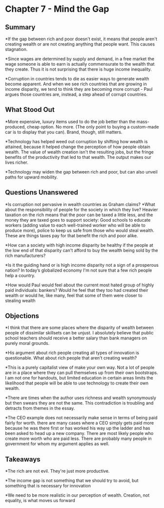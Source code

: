 # Chapter 7 - Mind the Gap

## Summary
  
*If the gap between rich and poor doesn't exist, it means that people aren't creating wealth or are not creating anything that people want. This causes stagnation.

*Since wages are determined by supply and demand, in a free market the wage someone is able to earn is actually commensurate to the wealth that they create. Thus it is not surprising that there is huge income inequality.

*Corruption in countries tends to die as easier ways to generate wealth become apparent. And when we see rich countries that are growing in income disparity, we tend to think they are becoming more corrupt - Paul argues those countries are, instead, a step ahead of corrupt countries.

## What Stood Out

*More expensive, luxury items used to do the job better than the mass-produced, cheap option. No more. (The only point to buying a custom-made car is to display that you can). Brand, though, still matters.

*Technology has helped weed out corruption by shifting how wealth is attained, because it helped change the perception of how people obtain wealth. The value of wealth creation isn't the resulting jobs, but the fringe benefits of the productivity that led to that wealth. The output makes our lives richer.

*Technology may widen the gap between rich and poor, but can also unveil paths for upward mobility.

## Questions Unanswered

*Is corruption not pervasive in wealth countries as Graham claims?
*What about the responsibility of people for the society in which they live? Heavier taxation on the rich means that the poor can be taxed a little less, and the money they are taxed goes to support society: Good schools to educate workers (adding value to each well-trained worker who will be able to produce more), police to keep us safe from those who would steal wealth. These are things taxes pay for that benefit the rich and poor alike.

*How can a society with high income disparity be healthy if the people at the low end of that disparity can't afford to buy the wealth being sold by the rich manufacturers?

*Is it the guiding hand or is high income disparity not a sign of a prosperous nation? In today’s globalized economy I'm not sure that a few rich people help a country.

*How would Paul would feel about the current most hated group of highly paid individuals: bankers? Would he feel that they too had created their wealth or would he, like many, feel that some of them were closer to stealing wealth

## Objections

*I think that there are some places where the disparity of wealth between people of dissimilar skillsets can be unjust. I absolutely believe that public school teachers should receive a better salary than bank managers on purely moral grounds.

*His argument about rich people creating all types of innovation is questionable. What about rich people that aren't creating wealth?

*This is a purely capitalist view of make your own way. Not a lot of people are in a place where they can pull themselves up from their own bootstraps. I am not one for handouts, but limited education in certain areas limits the likelihood that people will be able to use technology to create their own wealth.

*There are times when the author uses richness and wealth synonymously but then swears they are not the same. This contradiction is troubling and detracts from themes in the essay.

*The CEO example does not necessarily make sense in terms of being paid fairly for worth. there are many cases where a CEO simply gets paid more because he was there first or has worked his way up the ladder and has been asked to head up a new company. There are most likely people who create more worth who are paid less. There are probably many people in government for whom my argument applies as well.

## Takeaways

*The rich are not evil. They're just more productive.

*The income gap is not something that we should try to avoid, but something that is necessary for innovation

*We need to be more realistic in our perception of wealth. Creation, not equality, is what moves us forward 

